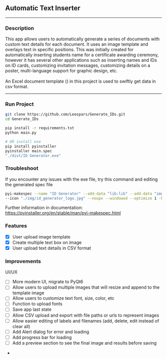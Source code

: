 ## Automatic Text Inserter

<hr>

### Description

This app allows users to automatically generate a series of documents with custom text details for each document.
It uses an image template and overlays text in specific positions. This was initially created for automatically
inserting
students name for a certificate awarding ceremony, however it has several other applications such as inserting names and
IDs on ID cards, customizing invitation messages, customizing details on a poster, 
multi-language support for graphic design, etc. <br>
<br>
An Excel document template () in this project is used to swiftly get data in csv format.
<hr>

### Run Project
```bash
git clone https://github.com/Leospars/Generate_IDs.git
cd Generate_IDs

pip install -r requirements.txt
python main.py

# OR install exe
pip install pyinstaller
pyinstaller main.spec
"./dist/ID Generator.exe"
```

### Troubleshoot
If you encounter any issues with the exe file, try this command and editing the generated spec file
```bash
pyi-makespec --name "ID Generator" --add-data "lib:lib" --add-data "img/no-image.png:img" --add-data "font:font" \
--icon "./img/id_generator_logo.jpg" --noupx --windowed --optimize 1 -F main.py
```
Further information in documentation: https://pyinstaller.org/en/stable/man/pyi-makespec.html

### Features

- [x] User upload image template
- [x] Create multiple text box on image
- [x] User upload text details in CSV format

### Improvements
UI/UX
- [ ] More modern UI, migrate to PyQt6
- [ ] Allow users to upload multiple images that will resize and 
  append to the template image
- [ ] Allow users to customize text font, size, color, etc
- [ ] Function to upload fonts
- [ ] Save app last state
- [ ] Allow CSV upload and export with file paths or urls to represent images
- [ ] Allow easier editing of labels and filenames (add, delete, edit instead of clear all)
- [ ] Add Alert dialog for error and loading
- [ ] Add progress bar for loading
- [ ] Add a preview section to see the final image and results before saving
- 